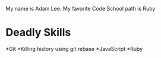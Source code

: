 My name is Adam Lee.
My favorite Code School path is Ruby

Deadly Skills
=================
*Git
*Killing history using git rebase
*JavaScript
*Ruby